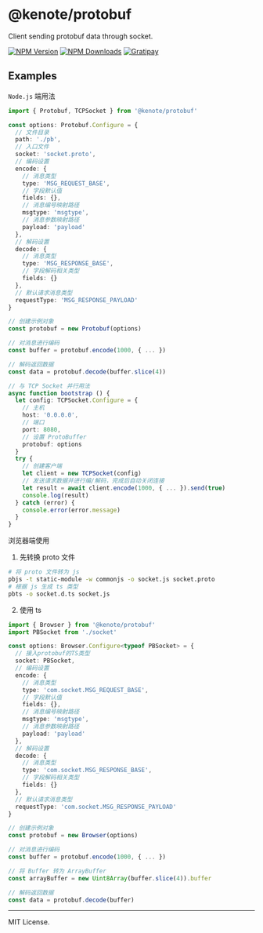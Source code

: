 # @kenote/protobuf

Client sending protobuf data through socket.

[![NPM Version][npm-image]][npm-url]
[![NPM Downloads][downloads-image]][downloads-url]
[![Gratipay][licensed-image]][licensed-url]

[npm-image]: https://img.shields.io/npm/v/@kenote/protobuf.svg
[npm-url]: https://www.npmjs.com/package/@kenote/protobuf
[downloads-image]: https://img.shields.io/npm/dm/@kenote/protobuf.svg
[downloads-url]: https://www.npmjs.com/package/@kenote/protobuf
[licensed-image]: https://img.shields.io/badge/license-MIT-blue.svg
[licensed-url]: https://github.com/kenote/kenote.js/blob/main/LICENSE

## Examples

`Node.js` 端用法
```ts
import { Protobuf, TCPSocket } from '@kenote/protobuf'

const options: Protobuf.Configure = {
  // 文件目录
  path: './pb',
  // 入口文件
  socket: 'socket.proto',
  // 编码设置
  encode: {
    // 消息类型
    type: 'MSG_REQUEST_BASE',
    // 字段默认值
    fields: {},
    // 消息编号映射路径
    msgtype: 'msgtype',
    // 消息参数映射路径
    payload: 'payload'
  },
  // 解码设置
  decode: {
    // 消息类型
    type: 'MSG_RESPONSE_BASE',
    // 字段解码相关类型
    fields: {}
  },
  // 默认请求消息类型
  requestType: 'MSG_RESPONSE_PAYLOAD'
}

// 创建示例对象
const protobuf = new Protobuf(options)

// 对消息进行编码
const buffer = protobuf.encode(1000, { ... })

// 解码返回数据
const data = protobuf.decode(buffer.slice(4))

// 与 TCP Socket 并行用法
async function bootstrap () {
  let config: TCPSocket.Configure = {
    // 主机
    host: '0.0.0.0',
    // 端口
    port: 8080,
    // 设置 ProtoBuffer
    protobuf: options
  }
  try {
    // 创建客户端
    let client = new TCPSocket(config)
    // 发送请求数据并进行编/解码，完成后自动关闭连接
    let result = await client.encode(1000, { ... }).send(true)
    console.log(result)
  } catch (error) {
    console.error(error.message)
  }
}
```

浏览器端使用

1. 先转换 proto 文件

```bash
# 将 proto 文件转为 js
pbjs -t static-module -w commonjs -o socket.js socket.proto
# 根据 js 生成 ts 类型
pbts -o socket.d.ts socket.js
```

2. 使用 ts

```ts
import { Browser } from '@kenote/protobuf'
import PBSocket from './socket'

const options: Browser.Configure<typeof PBSocket> = {
  // 接入protobuf的TS类型
  socket: PBSocket,
  // 编码设置
  encode: {
    // 消息类型
    type: 'com.socket.MSG_REQUEST_BASE',
    // 字段默认值
    fields: {},
    // 消息编号映射路径
    msgtype: 'msgtype',
    // 消息参数映射路径
    payload: 'payload'
  },
  // 解码设置
  decode: {
    // 消息类型
    type: 'com.socket.MSG_RESPONSE_BASE',
    // 字段解码相关类型
    fields: {}
  },
  // 默认请求消息类型
  requestType: 'com.socket.MSG_RESPONSE_PAYLOAD'
}

// 创建示例对象
const protobuf = new Browser(options)

// 对消息进行编码
const buffer = protobuf.encode(1000, { ... })

// 将 Buffer 转为 ArrayBuffer
const arrayBuffer = new Uint8Array(buffer.slice(4)).buffer

// 解码返回数据
const data = protobuf.decode(buffer)
```

---
MIT License.